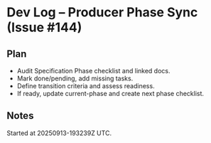 # Dev Log – Producer Phase Sync (Issue #144)

## Plan

- Audit Specification Phase checklist and linked docs.
- Mark done/pending, add missing tasks.
- Define transition criteria and assess readiness.
- If ready, update current-phase and create next phase checklist.

## Notes

Started at 20250913-193239Z UTC.
